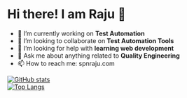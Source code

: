 # Hi there! I am Raju 👋

- 🔭 I’m currently working on **Test Automation**
- 👯 I’m looking to collaborate on **Test Automation Tools**
- 🤔 I’m looking for help with **learning web development**
- 💬 Ask me about anything related to **Quality Engineering**
- 📫 How to reach me: spnraju.com

[![GitHub stats](https://github-readme-stats.vercel.app/api?username=spnraju&show_icons=true&theme=dark)](https://github.com/spnraju)
<br>
[![Top Langs](https://github-readme-stats.vercel.app/api/top-langs/?username=spnraju&layout=compact&theme=dark)](https://github.com/spnraju)